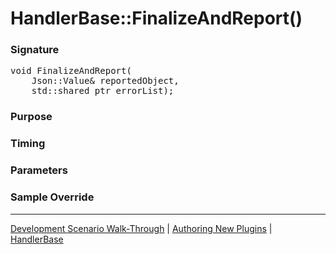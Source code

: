 # HandlerBase::FinalizeAndReport()

### Signature

<pre>
void FinalizeAndReport(
    Json::Value& reportedObject,
    std::shared_ptr<ReportedErrorList> errorList);
</pre>

### Purpose

### Timing

### Parameters

### Sample Override

----

[Development Scenario Walk-Through](../../../development-scenario.md) | [Authoring New Plugins](../../developer-plugin-creation.md) | [HandlerBase](handler-base.md)
